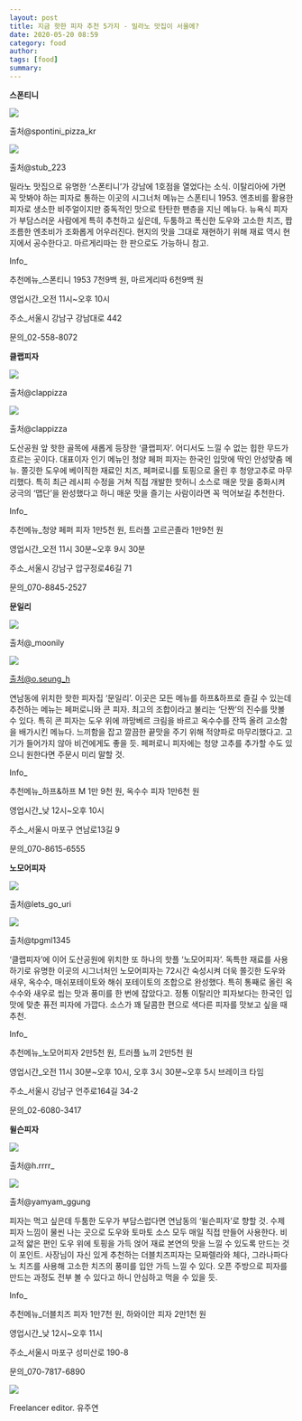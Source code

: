 ```yaml
---
layout: post
title: 지금 핫한 피자 추천 5가지 - 밀라노 맛집이 서울에?
date: 2020-05-20 08:59
category: food
author: 
tags: [food]
summary: 
---
```



**스폰티니**

![](https://img1.daumcdn.net/thumb/R720x0/?fname=https%3A%2F%2Ft1.daumcdn.net%2Fliveboard%2Finterstella-story%2F55f74e43198647e1a21cae8242e7c09c.jpg)

출처@spontini_pizza_kr

![](https://img1.daumcdn.net/thumb/R720x0/?fname=https%3A%2F%2Ft1.daumcdn.net%2Fliveboard%2Finterstella-story%2Fc146be9fc7094f04bd1ea44f7cc14737.jpg)

출처@stub_223

밀라노 맛집으로 유명한 ‘스폰티니’가 강남에 1호점을 열었다는 소식. 이탈리아에 가면 꼭 맛봐야 하는 피자로 통하는 이곳의 시그너처 메뉴는 스폰티니 1953. 엔초비를 활용한 피자로 생소한 비주얼이지만 중독적인 맛으로 탄탄한 팬층을 지닌 메뉴다. 뉴욕식 피자가 부담스러운 사람에게 특히 추천하고 싶은데, 두툼하고 폭신한 도우와 고소한 치즈, 짭조름한 엔초비가 조화롭게 어우러진다. 현지의 맛을 그대로 재현하기 위해 재료 역시 현지에서 공수한다고. 마르게리따는 한 판으로도 가능하니 참고.

  

Info_

추천메뉴_스폰티니 1953 7천9백 원, 마르게리따 6천9백 원

영업시간_오전 11시~오후 10시

주소_서울시 강남구 강남대로 442

문의_02-558-8072

**클랩피자**

![](https://img1.daumcdn.net/thumb/R720x0/?fname=https%3A%2F%2Ft1.daumcdn.net%2Fliveboard%2Finterstella-story%2Fd95a689dc2594a29b137afea82e2f2d0.JPG)

출처@clappizza

![](https://img1.daumcdn.net/thumb/R720x0/?fname=https%3A%2F%2Ft1.daumcdn.net%2Fliveboard%2Finterstella-story%2F6845a444cb484b8d8b95baef0e0c661b.JPG)

출처@clappizza

도산공원 앞 핫한 골목에 새롭게 등장한 ‘클랩피자’. 어디서도 느낄 수 없는 힙한 무드가 흐르는 곳이다. 대표이자 인기 메뉴인 청양 페퍼 피자는 한국인 입맛에 딱인 안성맞춤 메뉴. 쫄깃한 도우에 베이직한 재료인 치즈, 페퍼로니를 토핑으로 올린 후 청양고추로 마무리했다. 특히 최근 레시피 수정을 거쳐 직접 개발한 핫허니 소스로 매운 맛을 중화시켜 궁극의 ‘맵단’을 완성했다고 하니 매운 맛을 즐기는 사람이라면 꼭 먹어보길 추천한다.

  

Info_

추천메뉴_청양 페퍼 피자 1만5천 원, 트러플 고르곤졸라 1만9천 원

영업시간_오전 11시 30분~오후 9시 30분

주소_서울시 강남구 압구정로46길 71

문의_070-8845-2527

**문일리**

![](https://img1.daumcdn.net/thumb/R720x0/?fname=https%3A%2F%2Ft1.daumcdn.net%2Fliveboard%2Finterstella-story%2F28fcebc23a984c6787b4f27c7c24296b.JPG)

출처@_moonily

![](https://img1.daumcdn.net/thumb/R720x0/?fname=https%3A%2F%2Ft1.daumcdn.net%2Fliveboard%2Finterstella-story%2F718717bcc6ed471fbd69236edfafa455.JPG)

출처@o.seung_h

연남동에 위치한 핫한 피자집 ‘문일리’. 이곳은 모든 메뉴를 하프&하프로 즐길 수 있는데 추천하는 메뉴는 페퍼로니와 콘 피자. 최고의 조합이라고 불리는 ‘단짠’의 진수를 맛볼 수 있다. 특히 콘 피자는 도우 위에 까망베르 크림을 바르고 옥수수를 잔뜩 올려 고소함을 배가시킨 메뉴다. 느끼함을 잡고 깔끔한 끝맛을 주기 위해 적양파로 마무리했다고. 고기가 들어가지 않아 비건에게도 좋을 듯. 페퍼로니 피자에는 청양 고추를 추가할 수도 있으니 원한다면 주문시 미리 말할 것.

  

Info_

추천메뉴_하프&하프 M 1만 9천 원, 옥수수 피자 1만6천 원

영업시간_낮 12시~오후 10시

주소_서울시 마포구 연남로13길 9

문의_070-8615-6555

**노모어피자**

![](https://img1.daumcdn.net/thumb/R720x0/?fname=https%3A%2F%2Ft1.daumcdn.net%2Fliveboard%2Finterstella-story%2Fe346d1dcf40c48959a84922a67340d8e.jpg)

출처@lets_go_uri

![](https://img1.daumcdn.net/thumb/R720x0/?fname=https%3A%2F%2Ft1.daumcdn.net%2Fliveboard%2Finterstella-story%2F21317991e3fe42e2a18e70b1c1dc0e9e.JPG)

출처@tpgml1345

‘클랩피자’에 이어 도산공원에 위치한 또 하나의 핫플 ‘노모어피자’. 독특한 재료를 사용하기로 유명한 이곳의 시그너처인 노모어피자는 72시간 숙성시켜 더욱 쫄깃한 도우와 새우, 옥수수, 매쉬포테이토와 해쉬 포테이토의 조합으로 완성했다. 특히 통째로 올린 옥수수와 새우로 씹는 맛과 풍미를 한 번에 잡았다고. 정통 이탈리안 피자보다는 한국인 입맛에 맞춘 퓨전 피자에 가깝다. 소스가 꽤 달콤한 편으로 색다른 피자를 맛보고 싶을 때 추천.

  

Info_

추천메뉴_노모어피자 2만5천 원, 트러플 뇨끼 2만5천 원

영업시간_오전 11시 30분~오후 10시, 오후 3시 30분~오후 5시 브레이크 타임

주소_서울시 강남구 언주로164길 34-2

문의_02-6080-3417

**윌슨피자**

![](https://img1.daumcdn.net/thumb/R720x0/?fname=https%3A%2F%2Ft1.daumcdn.net%2Fliveboard%2Finterstella-story%2F9888a5e178bd4a65a538e0ccf527bfa3.jpg)

출처@h.rrrr_

![](https://img1.daumcdn.net/thumb/R720x0/?fname=https%3A%2F%2Ft1.daumcdn.net%2Fliveboard%2Finterstella-story%2Ff40f7e33625648a889bcc915b86bd0d2.jpg)

출처@yamyam_ggung

피자는 먹고 싶은데 두툼한 도우가 부담스럽다면 연남동의 ‘윌슨피자’로 향할 것. 수제 피자 느낌이 물씬 나는 곳으로 도우와 토마토 소스 모두 매일 직접 만들어 사용한다. 비교적 얇은 편인 도우 위에 토핑을 가득 얹어 재료 본연의 맛을 느낄 수 있도록 만드는 것이 포인트. 사장님이 자신 있게 추천하는 더블치즈피자는 모짜렐라와 체다, 그라나파다노 치즈를 사용해 고소한 치즈의 풍미를 입안 가득 느낄 수 있다. 오픈 주방으로 피자를 만드는 과정도 전부 볼 수 있다고 하니 안심하고 먹을 수 있을 듯.

  

Info_

추천메뉴_더블치즈 피자 1만7천 원, 하와이안 피자 2만1천 원

영업시간_낮 12시~오후 11시

주소_서울시 마포구 성미산로 190-8

문의_070-7817-6890

![](https://img1.daumcdn.net/thumb/R720x0/?fname=https%3A%2F%2Ft1.daumcdn.net%2Fliveboard%2Finterstella-story%2F718717bcc6ed471fbd69236edfafa455.JPG)

Freelancer editor. 유주연